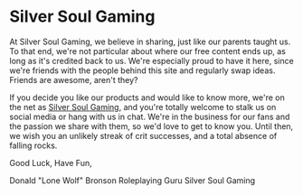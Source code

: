 # Silver Soul Gaming

At Silver Soul Gaming, we believe in sharing, just like our parents taught us. To that end, we're not particular about where our free content ends up, as long as it's credited back to us. We're especially proud to have it here, since we're friends with the people behind this site and regularly swap ideas. Friends are awesome, aren't they?

If you decide you like our products and would like to know more, we're on the net as [Silver Soul Gaming](https://silversoulgaming.com/tabletop-rpgs/), and you're totally welcome to stalk us on social media or hang with us in chat. We're in the business for our fans and the passion we share with them, so we'd love to get to know you. Until then, we wish you an unlikely streak of crit successes, and a total absence of falling rocks.

Good Luck, Have Fun,

Donald "Lone Wolf" Bronson
Roleplaying Guru
Silver Soul Gaming
